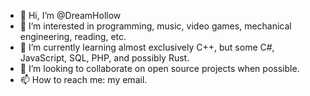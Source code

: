 - 👋 Hi, I’m @DreamHollow
- 👀 I’m interested in programming, music, video games, mechanical engineering, reading, etc.
- 🌱 I’m currently learning almost exclusively C++, but some C#, JavaScript, SQL, PHP, and possibly Rust.
- 💞️ I’m looking to collaborate on open source projects when possible.
- 📫 How to reach me: my email.

<!---
DreamHollow/DreamHollow is a ✨ special ✨ repository because its `README.md` (this file) appears on your GitHub profile.
You can click the Preview link to take a look at your changes.
--->
